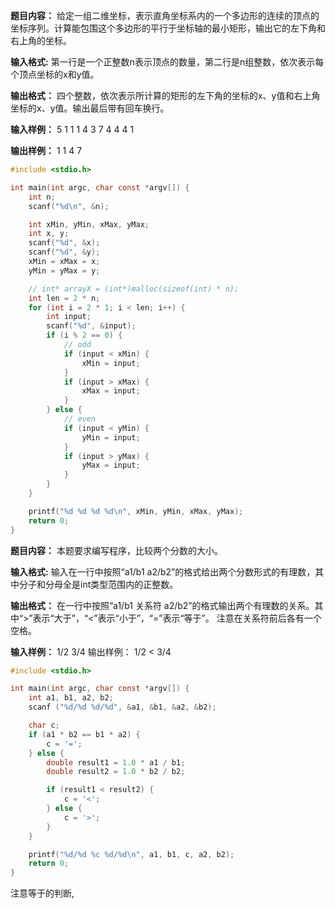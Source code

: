 **题目内容：**
给定一组二维坐标，表示直角坐标系内的一个多边形的连续的顶点的坐标序列。计算能包围这个多边形的平行于坐标轴的最小矩形，输出它的左下角和右上角的坐标。

**输入格式:**
第一行是一个正整数n表示顶点的数量，第二行是n组整数，依次表示每个顶点坐标的x和y值。

**输出格式：**
四个整数，依次表示所计算的矩形的左下角的坐标的x、y值和右上角坐标的x、y值。输出最后带有回车换行。

**输入样例：**
5
1 1 1 4 3 7 4 4 4 1

**输出样例：**
1 1 4 7

```c
#include <stdio.h>

int main(int argc, char const *argv[]) {
    int n;
    scanf("%d\n", &n);

    int xMin, yMin, xMax, yMax;
    int x, y;
    scanf("%d", &x);
    scanf("%d", &y);
    xMin = xMax = x;
    yMin = yMax = y;

    // int* arrayX = (int*)malloc(sizeof(int) * n);
    int len = 2 * n;
    for (int i = 2 * 1; i < len; i++) {
        int input;
        scanf("%d", &input);
        if (i % 2 == 0) {
            // odd
            if (input < xMin) {
                xMin = input;
            }
            if (input > xMax) {
                xMax = input;
            }
        } else {
            // even
            if (input < yMin) {
                yMin = input;
            }
            if (input > yMax) {
                yMax = input;
            }
        }
    }

    printf("%d %d %d %d\n", xMin, yMin, xMax, yMax);
    return 0;
}
```

**题目内容：**
本题要求编写程序，比较两个分数的大小。

**输入格式:**
输入在一行中按照“a1/b1 a2/b2”的格式给出两个分数形式的有理数，其中分子和分母全是int类型范围内的正整数。

**输出格式：**
在一行中按照“a1/b1 关系符 a2/b2”的格式输出两个有理数的关系。其中“>”表示“大于”，“<”表示“小于”，“=”表示“等于”。
注意在关系符前后各有一个空格。

**输入样例：**
1/2 3/4
输出样例：
1/2 < 3/4

```c
#include <stdio.h>

int main(int argc, char const *argv[]) {
    int a1, b1, a2, b2;
    scanf ("%d/%d %d/%d", &a1, &b1, &a2, &b2);

    char c;
    if (a1 * b2 == b1 * a2) {
        c = '=';
    } else {
        double result1 = 1.0 * a1 / b1;
        double result2 = 1.0 * b2 / b2;

        if (result1 < result2) {
            c = '<';
        } else {
            c = '>';
        }
    }

    printf("%d/%d %c %d/%d\n", a1, b1, c, a2, b2);
    return 0;
}
```
注意等于的判断, 
